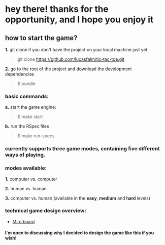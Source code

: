# hey there! thanks for the opportunity, and I hope you enjoy it

## how to start the game?

**1.** git clone if you don't have the project on your local machine just yet
> git clone https://github.com/lucasfalm/tic-tac-toe.git

**2.** go to the root of the project and download the development dependencies
> $ bundle

### basic commands:

**a.** start the game engine:
> $ make start

**b.** run the RSpec files
> $ make run-specs

### currently supports three game modes, containing five different ways of playing.
### modes available:
**1.** computer vs. computer

**2.** human vs. human

**3.** computer vs. human (available in the **easy**, **medium** and **hard** levels)

### technical game design overview:
- [Miro board](https://miro.com/app/board/uXjVMjIh4Qw=/?share_link_id=708384462447)

#### I'm open to discussing why I decided to design the game like this if you wish!
